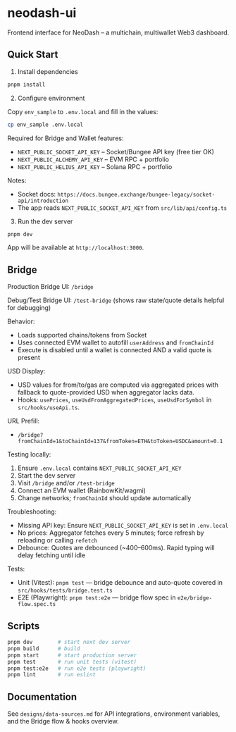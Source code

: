 # neodash-ui

Frontend interface for NeoDash – a multichain, multiwallet Web3 dashboard.

## Quick Start

1. Install dependencies

```bash
pnpm install
```

2. Configure environment

Copy `env_sample` to `.env.local` and fill in the values:

```bash
cp env_sample .env.local
```

Required for Bridge and Wallet features:

- `NEXT_PUBLIC_SOCKET_API_KEY` – Socket/Bungee API key (free tier OK)
- `NEXT_PUBLIC_ALCHEMY_API_KEY` – EVM RPC + portfolio
- `NEXT_PUBLIC_HELIUS_API_KEY` – Solana RPC + portfolio

Notes:

- Socket docs: `https://docs.bungee.exchange/bungee-legacy/socket-api/introduction`
- The app reads `NEXT_PUBLIC_SOCKET_API_KEY` from `src/lib/api/config.ts`

3. Run the dev server

```bash
pnpm dev
```

App will be available at `http://localhost:3000`.

## Bridge

Production Bridge UI: `/bridge`

Debug/Test Bridge UI: `/test-bridge` (shows raw state/quote details helpful for debugging)

Behavior:

- Loads supported chains/tokens from Socket
- Uses connected EVM wallet to autofill `userAddress` and `fromChainId`
- Execute is disabled until a wallet is connected AND a valid quote is present

USD Display:

- USD values for from/to/gas are computed via aggregated prices with fallback to quote-provided USD when aggregator lacks data.
- Hooks: `usePrices`, `useUsdFromAggregatedPrices`, `useUsdForSymbol` in `src/hooks/useApi.ts`.

URL Prefill:

- `/bridge?fromChainId=1&toChainId=137&fromToken=ETH&toToken=USDC&amount=0.1`

Testing locally:

1. Ensure `.env.local` contains `NEXT_PUBLIC_SOCKET_API_KEY`
2. Start the dev server
3. Visit `/bridge` and/or `/test-bridge`
4. Connect an EVM wallet (RainbowKit/wagmi)
5. Change networks; `fromChainId` should update automatically

Troubleshooting:

- Missing API key: Ensure `NEXT_PUBLIC_SOCKET_API_KEY` is set in `.env.local`
- No prices: Aggregator fetches every 5 minutes; force refresh by reloading or calling `refetch`
- Debounce: Quotes are debounced (~400–600ms). Rapid typing will delay fetching until idle

Tests:

- Unit (Vitest): `pnpm test` — bridge debounce and auto-quote covered in `src/hooks/tests/bridge.test.ts`
- E2E (Playwright): `pnpm test:e2e` — bridge flow spec in `e2e/bridge-flow.spec.ts`

## Scripts

```bash
pnpm dev        # start next dev server
pnpm build      # build
pnpm start      # start production server
pnpm test       # run unit tests (vitest)
pnpm test:e2e   # run e2e tests (playwright)
pnpm lint       # run eslint
```

## Documentation

See `designs/data-sources.md` for API integrations, environment variables, and the Bridge flow & hooks overview.
